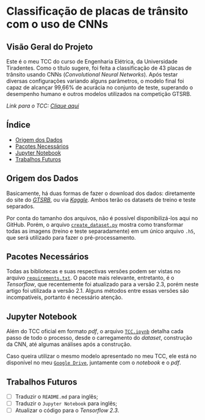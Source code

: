 # Classificação de placas de trânsito com o uso de CNNs
## Visão Geral do Projeto
Este é o meu TCC do curso de Engenharia Elétrica, da Universidade Tiradentes. Como o título sugere, foi feita a classificação de 43 placas de trânsito usando CNNs (*Convolutional Neural Networks*). Após testar diversas configurações variando alguns parâmetros, o modelo final foi capaz de alcançar 99,66% de acurácia no conjunto de teste, superando o desempenho humano e outros modelos utilizados na competição GTSRB.

*Link para o TCC: [Clique aqui](TCC/TCC.pdf)*

## Índice
- [Origem dos Dados](#origem)
- [Pacotes Necessários](#pacotes)
- [Jupyter Notebook](#jupyter)
- [Trabalhos Futuros](#trabalhos)

<a name="origem"></a>
## Origem dos Dados
Basicamente, há duas formas de fazer o download dos dados: diretamente do site do *[GTSRB](http://benchmark.ini.rub.de/?section=gtsrb&subsection=dataset#Downloads)*, ou via *[Kaggle](https://www.kaggle.com/meowmeowmeowmeowmeow/gtsrb-german-traffic-sign)*. Ambos terão os datasets de treino e teste separados. 

Por conta do tamanho dos arquivos, não é possível disponibilizá-los aqui no GitHub. Porém, o arquivo [`create_dataset.py`](create_dataset.py) mostra como transformar todas as imagens (treino e teste separadamente) em um único arquivo `.h5`, que será utilizado para fazer o pré-processamento.

<a name="pacotes"></a>
## Pacotes Necessários
Todas as bibliotecas e suas respectivas versões podem ser vistas no arquivo [`requirements.txt`](requirements.txt). O pacote mais relevante, entretanto, é o *Tensorflow*, que recentemente foi atualizado para a versão 2.3, porém neste artigo foi utilizada a versão 2.1. Alguns métodos entre essas versões são incompatíveis, portanto é necessário atenção.

<a name="jupyter"></a>
## Jupyter Notebook
Além do TCC oficial em formato *pdf*, o arquivo [`TCC.ipynb`](TCC/TCC.ipynb) detalha cada passo de todo o processo, desde o carregamento do *dataset*, construção da CNN, até algumas análises após a construção. 

Caso queira utilizar o mesmo modelo apresentado no meu TCC, ele está no disponível no meu [`Google Drive`](https://drive.google.com/drive/folders/1WhWLESl9XUqLxlqsgOVbyS5_nwOi_GsO?usp=sharing), juntamente com o *notebook* e o *pdf*. 

<a name="trabalhos"></a>
## Trabalhos Futuros
- [ ] Traduzir o `README.md` para inglês;
- [ ] Traduzir o `Jupyter Notebook` para inglês;
- [ ] Atualizar o código para o *Tensorflow 2.3*.
